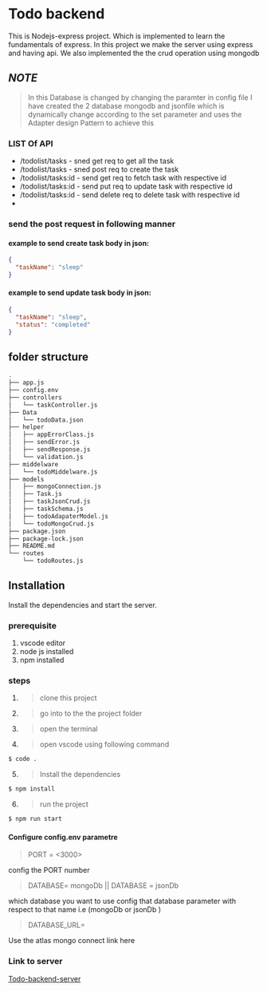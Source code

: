 # Todo backend

This is Nodejs-express project. Which is implemented to learn the fundamentals of express.
In this project we make the server using express and having api.
We also implemented the the crud operation using mongodb

## _NOTE_

> In this Database is changed by changing the paramter in config file
> I have created the 2 database mongodb and jsonfile which is dynamically change according to the set parameter and uses the Adapter design Pattern to achieve this

### LIST Of API

- /todolist/tasks - sned get req to get all the task
- /todolist/tasks - sned post req to create the task
- /todolist/tasks:id - send get req to fetch task with respective id
- /todolist/tasks:id - send put req to update task with respective id
- /todolist/tasks:id - send delete req to delete task with respective id
-

### send the post request in following manner

#### example to send create task body in json:

```json
{
  "taskName": "sleep"
}
```

#### example to send update task body in json:

```json
{
  "taskName": "sleep",
  "status": "completed"
}
```

## folder structure

```sh
.
├── app.js
├── config.env
├── controllers
│   └── taskController.js
├── Data
│   └── todoData.json
├── helper
│   ├── appErrorClass.js
│   ├── sendError.js
│   ├── sendResponse.js
│   └── validation.js
├── middelware
│   └── todoMiddelware.js
├── models
│   ├── mongoConnection.js
│   ├── Task.js
│   ├── taskJsonCrud.js
│   ├── taskSchema.js
│   ├── todoAdapaterModel.js
│   └── todoMongoCrud.js
├── package.json
├── package-lock.json
├── README.md
└── routes
    └── todoRoutes.js
```

## Installation

Install the dependencies and start the server.

### prerequisite

1. vscode editor
2. node js installed
3. npm installed

### steps

1. > clone this project
2. > go into to the the project folder
3. > open the terminal

4. > open vscode using following command

```sh
$ code .
```

5. > Install the dependencies

```sh
$ npm install

```

6. > run the project

```sh
$ npm run start
```

#### Configure config.env parametre

> PORT = <3000>

config the PORT number

> DATABASE= mongoDb || DATABASE = jsonDb

which database you want to use config that database parameter with respect to that name i.e (mongoDb or jsonDb )

> DATABASE_URL=<LINK-OF-ATLAS-COLLECTIONS>

Use the atlas mongo connect link here

### Link to server

[Todo-backend-server](https://todo-app-raweng.herokuapp.com/todolist/tasks)
